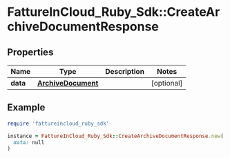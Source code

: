# FattureInCloud_Ruby_Sdk::CreateArchiveDocumentResponse

## Properties

| Name | Type | Description | Notes |
| ---- | ---- | ----------- | ----- |
| **data** | [**ArchiveDocument**](ArchiveDocument.md) |  | [optional] |

## Example

```ruby
require 'fattureincloud_ruby_sdk'

instance = FattureInCloud_Ruby_Sdk::CreateArchiveDocumentResponse.new(
  data: null
)
```


